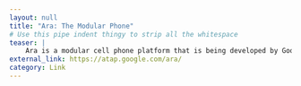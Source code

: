 ```yaml
---
layout: null
title: "Ara: The Modular Phone"
# Use this pipe indent thingy to strip all the whitespace
teaser: |
    Ara is a modular cell phone platform that is being developed by Google's _Advanced Technology And Projects_ program. If this becomes a real thing, I would seriously consider switching to Android.
external_link: https://atap.google.com/ara/
category: Link
---
```

